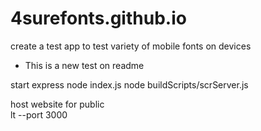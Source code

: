 # 4surefonts.github.io
create a test app to test variety of mobile fonts on devices
* This is a new test on readme

start express 
node index.js
node buildScripts/scrServer.js

host website for public  
lt --port 3000